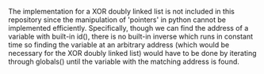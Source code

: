 The implementation for a XOR doubly linked list is not included in this repository since the manipulation of 'pointers' in python cannot be implemented efficiently. Specifically, though we can find the address of a variable with built-in id(), there is no built-in inverse which runs in constant time so finding the variable at an arbitrary address (which would be necessary for the XOR doubly linked list) would have to be done by iterating through globals() until the variable with the matching address is found.
